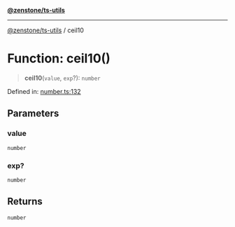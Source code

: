 [**@zenstone/ts-utils**](../README.md)

***

[@zenstone/ts-utils](../globals.md) / ceil10

# Function: ceil10()

> **ceil10**(`value`, `exp`?): `number`

Defined in: [number.ts:132](https://github.com/janpoem/ts-utils/blob/0cd4777c12ff7de2b512ea29cc29419037e8cb6f/src/number.ts#L132)

## Parameters

### value

`number`

### exp?

`number`

## Returns

`number`
